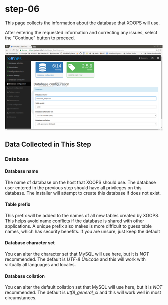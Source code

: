 # step-06

This page collects the information about the database that XOOPS will use.

After entering the requested information and correcting any issues, select the "Continue" button to proceed.

![XOOPS Installer Database Configuration](../../../.gitbook/assets/installer-06.png)

## Data Collected in This Step

### Database

#### Database name

The name of database on the host that XOOPS should use. The database user entered in the previous step should have all privileges on this database. The installer will attempt to create this database if does not exist.

#### Table prefix

This prefix will be added to the names of all new tables created by XOOPS. This helps avoid name conflicts if the database is shared with other applications. A unique prefix also makes is more difficult to guess table names, which has security benefits. If you are unsure, just keep the default

#### Database character set

You can alter the character set that MySQL will use here, but it is _NOT_ recommended. The default is _UTF-8 Unicode_ and this will work with virtually all languages and locales.

#### Database collation

You can alter the default collation set that MySQL will use here, but it is _NOT_ recommended. The default is _utf8\_general\_ci_ and this will work well in most circumstances.

